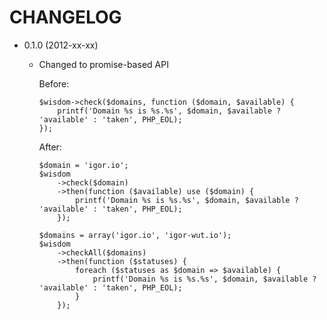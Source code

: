 CHANGELOG
=========

* 0.1.0 (2012-xx-xx)

  * Changed to promise-based API

    Before:

        $wisdom->check($domains, function ($domain, $available) {
            printf('Domain %s is %s.%s', $domain, $available ? 'available' : 'taken', PHP_EOL);
        });

    After:

        $domain = 'igor.io';
        $wisdom
            ->check($domain)
            ->then(function ($available) use ($domain) {
                printf('Domain %s is %s.%s', $domain, $available ? 'available' : 'taken', PHP_EOL);
            });

        $domains = array('igor.io', 'igor-wut.io');
        $wisdom
            ->checkAll($domains)
            ->then(function ($statuses) {
                foreach ($statuses as $domain => $available) {
                    printf('Domain %s is %s.%s', $domain, $available ? 'available' : 'taken', PHP_EOL);
                }
            });
